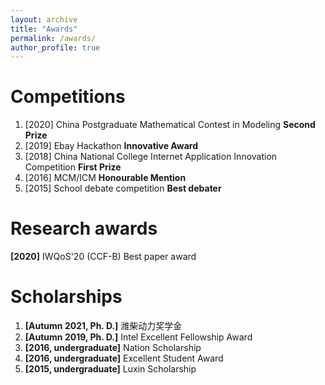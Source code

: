 ```yaml
---
layout: archive
title: "Awards"
permalink: /awards/
author_profile: true
---
```

Competitions
======

1. [2020] China Postgraduate Mathematical Contest in Modeling **Second Prize** 
2. [2019] Ebay Hackathon **Innovative Award**
3. [2018] China National College Internet Application Innovation Competition **First Prize**
4. [2016] MCM/ICM **Honourable Mention**
5. [2015] School debate competition **Best debater**

# Research awards

**\[2020\]** IWQoS'20 (CCF-B) Best paper award

# Scholarships

1. **\[Autumn 2021, Ph. D.\]** 潍柴动力奖学金 
2. **\[Autumn 2019, Ph. D.\]** Intel Excellent Fellowship Award 
3. **\[2016, undergraduate\]** Nation Scholarship
4. **\[2016, undergraduate\]** Excellent Student Award
5. **\[2015, undergraduate\]** Luxin Scholarship

